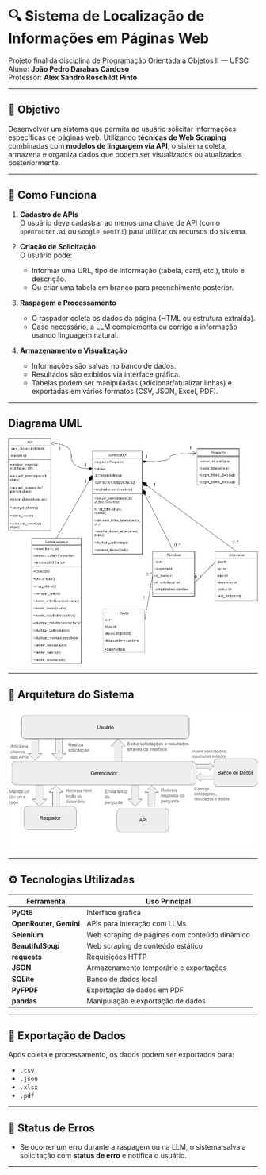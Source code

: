# 🔍 Sistema de Localização de Informações em Páginas Web

Projeto final da disciplina de Programação Orientada a Objetos II — UFSC  
Aluno: **João Pedro Darabas Cardoso**  
Professor: **Alex Sandro Roschildt Pinto**

---

## 🎯 Objetivo

Desenvolver um sistema que permita ao usuário solicitar informações específicas de páginas web. Utilizando **técnicas de Web Scraping** combinadas com **modelos de linguagem via API**, o sistema coleta, armazena e organiza dados que podem ser visualizados ou atualizados posteriormente.

---

## 🧩 Como Funciona

1. **Cadastro de APIs**  
   O usuário deve cadastrar ao menos uma chave de API (como `openrouter.ai` ou `Google Gemini`) para utilizar os recursos do sistema.

2. **Criação de Solicitação**  
   O usuário pode:
   - Informar uma URL, tipo de informação (tabela, card, etc.), título e descrição.
   - Ou criar uma tabela em branco para preenchimento posterior.

3. **Raspagem e Processamento**
   - O raspador coleta os dados da página (HTML ou estrutura extraída).
   - Caso necessário, a LLM complementa ou corrige a informação usando linguagem natural.

4. **Armazenamento e Visualização**
   - Informações são salvas no banco de dados.
   - Resultados são exibidos via interface gráfica.
   - Tabelas podem ser manipuladas (adicionar/atualizar linhas) e exportadas em vários formatos (CSV, JSON, Excel, PDF).

---
## Diagrama UML

![alt text](images/trabalho-final.drawio.png)


---
## 🧠 Arquitetura do Sistema


![alt text](images/projeto-final-poo2.png)

---

## ⚙️ Tecnologias Utilizadas

| Ferramenta         | Uso Principal                                   |
|--------------------|-------------------------------------------------|
| **PyQt6**          | Interface gráfica                               |
| **OpenRouter**, **Gemini** | APIs para interação com LLMs               |
| **Selenium**       | Web scraping de páginas com conteúdo dinâmico   |
| **BeautifulSoup**  | Web scraping de conteúdo estático               |
| **requests**       | Requisições HTTP                                |
| **JSON**           | Armazenamento temporário e exportações          |
| **SQLite**         | Banco de dados local                            |
| **PyFPDF**         | Exportação de dados em PDF                      |
| **pandas**         | Manipulação e exportação de dados               |

---

## 📂 Exportação de Dados

Após coleta e processamento, os dados podem ser exportados para:

- `.csv`
- `.json`
- `.xlsx`
- `.pdf`

---

## 🚧 Status de Erros

- Se ocorrer um erro durante a raspagem ou na LLM, o sistema salva a solicitação com **status de erro** e notifica o usuário.

---